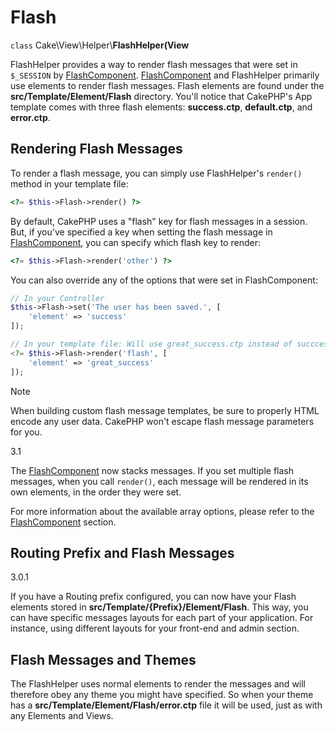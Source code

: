 # Flash

`class` Cake\\View\\Helper\\**FlashHelper(View**

FlashHelper provides a way to render flash messages that were set in
`$_SESSION` by [FlashComponent](controllers/components/flash.md).
[FlashComponent](controllers/components/flash.md) and FlashHelper
primarily use elements to render flash messages. Flash elements are found under
the **src/Template/Element/Flash** directory. You'll notice that CakePHP's App
template comes with three flash elements: **success.ctp**, **default.ctp**, and
**error.ctp**.

## Rendering Flash Messages

To render a flash message, you can simply use FlashHelper's `render()`
method in your template file:

``` php
<?= $this->Flash->render() ?>
```

By default, CakePHP uses a "flash" key for flash messages in a session. But, if
you've specified a key when setting the flash message in
[FlashComponent](controllers/components/flash.md), you can specify which
flash key to render:

``` php
<?= $this->Flash->render('other') ?>
```

You can also override any of the options that were set in FlashComponent:

``` php
// In your Controller
$this->Flash->set('The user has been saved.', [
    'element' => 'success'
]);

// In your template file: Will use great_success.ctp instead of succcess.ctp
<?= $this->Flash->render('flash', [
    'element' => 'great_success'
]);
```

> [!NOTE]
> When building custom flash message templates, be sure to properly HTML
> encode any user data. CakePHP won't escape flash message parameters for you.

<div class="versionadded">

3.1

The [FlashComponent](controllers/components/flash.md) now
stacks messages. If you set multiple flash messages, when you call
`render()`, each message will be rendered in its own elements, in the
order they were set.

</div>

For more information about the available array options, please refer to the
[FlashComponent](controllers/components/flash.md) section.

## Routing Prefix and Flash Messages

<div class="versionadded">

3.0.1

</div>

If you have a Routing prefix configured, you can now have your Flash elements
stored in **src/Template/{Prefix}/Element/Flash**. This way, you can have
specific messages layouts for each part of your application. For instance, using
different layouts for your front-end and admin section.

## Flash Messages and Themes

The FlashHelper uses normal elements to render the messages and will therefore
obey any theme you might have specified. So when your theme has a
**src/Template/Element/Flash/error.ctp** file it will be used, just as with any
Elements and Views.
